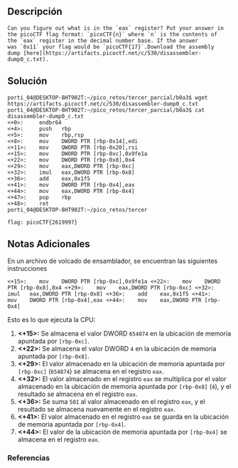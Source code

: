 ## Descripción 
```
Can you figure out what is in the `eax` register? Put your answer in the picoCTF flag format: `picoCTF{n}` where `n` is the contents of the `eax` register in the decimal number base. If the answer was `0x11` your flag would be `picoCTF{17}`.Download the assembly dump [here](https://artifacts.picoctf.net/c/530/disassembler-dump0_c.txt).
```
[](https://github.com/armandoportillo0101/Seguridad-de-Redes/blob/main/Plantilla.md#objetivo)
## Solución
```
porti_04@DESKTOP-8HT902T:~/pico_retos/tercer_parcial/b0a3$ wget https://artifacts.picoctf.net/c/530/disassembler-dump0_c.txt
porti_04@DESKTOP-8HT902T:~/pico_retos/tercer_parcial/b0a3$ cat disassembler-dump0_c.txt
<+0>:     endbr64
<+4>:     push   rbp
<+5>:     mov    rbp,rsp
<+8>:     mov    DWORD PTR [rbp-0x14],edi
<+11>:    mov    QWORD PTR [rbp-0x20],rsi
<+15>:    mov    DWORD PTR [rbp-0xc],0x9fe1a
<+22>:    mov    DWORD PTR [rbp-0x8],0x4
<+29>:    mov    eax,DWORD PTR [rbp-0xc]
<+32>:    imul   eax,DWORD PTR [rbp-0x8]
<+36>:    add    eax,0x1f5
<+41>:    mov    DWORD PTR [rbp-0x4],eax
<+44>:    mov    eax,DWORD PTR [rbp-0x4]
<+47>:    pop    rbp
<+48>:    ret
porti_04@DESKTOP-8HT902T:~/pico_retos/tercer

flag: picoCTF{2619997}
```
[](https://github.com/armandoportillo0101/Seguridad-de-Redes/blob/main/Plantilla.md#soluci%C3%B3n)

## Notas Adicionales
En un archivo de volcado de ensamblador, se encuentran las siguientes instrucciones

`<+15>:    mov    DWORD PTR [rbp-0xc],0x9fe1a <+22>:    mov    DWORD PTR [rbp-0x8],0x4 <+29>:    mov    eax,DWORD PTR [rbp-0xc] <+32>:    imul   eax,DWORD PTR [rbp-0x8] <+36>:    add    eax,0x1f5 <+41>:    mov    DWORD PTR [rbp-0x4],eax <+44>:    mov    eax,DWORD PTR [rbp-0x4]`

Esto es lo que ejecuta la CPU:

1. **<+15>:** Se almacena el valor DWORD `654874` en la ubicación de memoria apuntada por `[rbp-0xc]`.
2. **<+22>:** Se almacena el valor DWORD `4` en la ubicación de memoria apuntada por `[rbp-0x8]`.
3. **<+29>:** El valor almacenado en la ubicación de memoria apuntada por `[rbp-0xc]` (`654874`) se almacena en el registro `eax`.
4. **<+32>:** El valor almacenado en el registro `eax` se multiplica por el valor almacenado en la ubicación de memoria apuntada por `[rbp-0x8]` (`4`), y el resultado se almacena en el registro `eax`.
5. **<+36>:** Se suma `501` al valor almacenado en el registro `eax`, y el resultado se almacena nuevamente en el registro `eax`.
6. **<+41>:** El valor almacenado en el registro `eax` se guarda en la ubicación de memoria apuntada por `[rbp-0x4]`.
7. **<+44>:** El valor de la ubicación de memoria apuntada por `[rbp-0x4]` se almacena en el registro `eax`.
[](https://github.com/armandoportillo0101/Seguridad-de-Redes/blob/main/Plantilla.md#notas-adicionales)

### Referencias